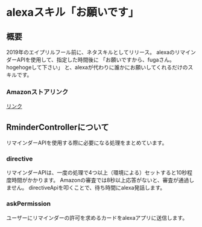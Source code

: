 # alexaスキル「お願いです」

## 概要

2019年のエイプリルフール前に、ネタスキルとしてリリース。
alexaのリマインダーAPIを使用して、指定した時間後に
「お願いですから、fugaさん。hogehogeして下さい」
と、alexaが代わりに誰かにお願いしてくれるだけのスキルです。

### Amazonストアリンク

[リンク](https://www.amazon.co.jp/Masayuki-%E3%81%8A%E9%A1%98%E3%81%84%E3%81%A7%E3%81%99/dp/B07Q2WM8RT/ref=sr_1_1?__mk_ja_JP=%E3%82%AB%E3%82%BF%E3%82%AB%E3%83%8A&keywords=%E3%81%8A%E9%A1%98%E3%81%84%E3%81%A7%E3%81%99&qid=1555157562&s=digital-skills&sr=1-1-catcorr)

## RminderControllerについて

リマインダーAPIを使用する際に必要になる処理をまとめています。

### directive

リマインダーAPIは、一度の処理で4つ以上（環境による）セットすると10秒程度時間がかかります。
Amazonの審査では8秒以上応答がないと、審査が通過しません。
directiveApiを叩くことで、待ち時間にalexa発話します。

### askPermission

ユーザーにリマインダーの許可を求めるカードをalexaアプリに送信します。

